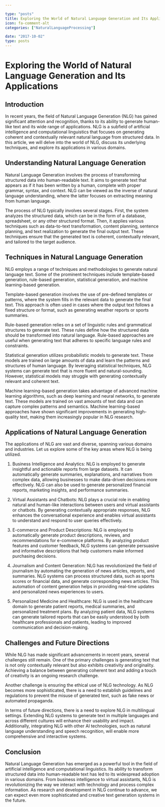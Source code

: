 ```yaml
---

type: "posts"
title: Exploring the World of Natural Language Generation and Its Applications
icon: fa-comment-alt
categories: ["NaturalLanguageProcessing"]

date: "2017-10-02"
type: posts
---
```





# Exploring the World of Natural Language Generation and Its Applications

## Introduction

In recent years, the field of Natural Language Generation (NLG) has gained significant attention and recognition, thanks to its ability to generate human-like text and its wide range of applications. NLG is a subfield of artificial intelligence and computational linguistics that focuses on generating coherent and contextually relevant natural language from structured data. In this article, we will delve into the world of NLG, discuss its underlying techniques, and explore its applications in various domains.

## Understanding Natural Language Generation

Natural Language Generation involves the process of transforming structured data into human-readable text. It aims to generate text that appears as if it has been written by a human, complete with proper grammar, syntax, and context. NLG can be viewed as the inverse of natural language understanding, where the latter focuses on extracting meaning from human language.

The process of NLG typically involves several stages. First, the system analyzes the structured data, which can be in the form of a database, spreadsheet, or any other structured format. Then, it applies various techniques such as data-to-text transformation, content planning, sentence planning, and text realization to generate the final output text. These techniques ensure that the generated text is coherent, contextually relevant, and tailored to the target audience.

## Techniques in Natural Language Generation

NLG employs a range of techniques and methodologies to generate natural language text. Some of the prominent techniques include template-based generation, rule-based generation, statistical generation, and machine learning-based generation.

Template-based generation involves the use of pre-defined templates or patterns, where the system fills in the relevant data to generate the final text. This approach is often used in cases where the output text follows a fixed structure or format, such as generating weather reports or sports summaries.

Rule-based generation relies on a set of linguistic rules and grammatical structures to generate text. These rules define how the structured data should be transformed into natural language. Rule-based approaches are useful when generating text that adheres to specific language rules and constraints.

Statistical generation utilizes probabilistic models to generate text. These models are trained on large amounts of data and learn the patterns and structures of human language. By leveraging statistical techniques, NLG systems can generate text that is more fluent and natural-sounding. However, statistical models may struggle with generating contextually relevant and coherent text.

Machine learning-based generation takes advantage of advanced machine learning algorithms, such as deep learning and neural networks, to generate text. These models are trained on vast amounts of text data and can capture complex patterns and semantics. Machine learning-based approaches have shown significant improvements in generating high-quality text, making them increasingly popular in NLG research.

## Applications of Natural Language Generation

The applications of NLG are vast and diverse, spanning various domains and industries. Let us explore some of the key areas where NLG is being utilized.

1. Business Intelligence and Analytics: NLG is employed to generate insightful and actionable reports from large datasets. It can automatically generate summaries, explanations, and narratives from complex data, allowing businesses to make data-driven decisions more effectively. NLG can also be used to generate personalized financial reports, marketing insights, and performance summaries.

2. Virtual Assistants and Chatbots: NLG plays a crucial role in enabling natural and human-like interactions between users and virtual assistants or chatbots. By generating contextually appropriate responses, NLG enhances the conversational experience and enables virtual assistants to understand and respond to user queries effectively.

3. E-commerce and Product Descriptions: NLG is employed to automatically generate product descriptions, reviews, and recommendations for e-commerce platforms. By analyzing product features and customer feedback, NLG systems can generate persuasive and informative descriptions that help customers make informed purchasing decisions.

4. Journalism and Content Generation: NLG has revolutionized the field of journalism by automating the generation of news articles, reports, and summaries. NLG systems can process structured data, such as sports scores or financial data, and generate corresponding news articles. This automation of content generation helps in providing real-time updates and personalized news experiences to users.

5. Personalized Medicine and Healthcare: NLG is used in the healthcare domain to generate patient reports, medical summaries, and personalized treatment plans. By analyzing patient data, NLG systems can generate tailored reports that can be easily understood by both healthcare professionals and patients, leading to improved communication and decision-making.

## Challenges and Future Directions

While NLG has made significant advancements in recent years, several challenges still remain. One of the primary challenges is generating text that is not only contextually relevant but also exhibits creativity and originality. Achieving a balance between generating coherent text and adding a touch of creativity is an ongoing research challenge.

Another challenge is ensuring the ethical use of NLG technology. As NLG becomes more sophisticated, there is a need to establish guidelines and regulations to prevent the misuse of generated text, such as fake news or automated propaganda.

In terms of future directions, there is a need to explore NLG in multilingual settings. Extending NLG systems to generate text in multiple languages and across different cultures will enhance their usability and impact. Additionally, integrating NLG with other AI technologies, such as natural language understanding and speech recognition, will enable more comprehensive and interactive systems.

## Conclusion

Natural Language Generation has emerged as a powerful tool in the field of artificial intelligence and computational linguistics. Its ability to transform structured data into human-readable text has led to its widespread adoption in various domains. From business intelligence to virtual assistants, NLG is revolutionizing the way we interact with technology and process complex information. As research and development in NLG continue to advance, we can expect even more sophisticated and creative text generation systems in the future.